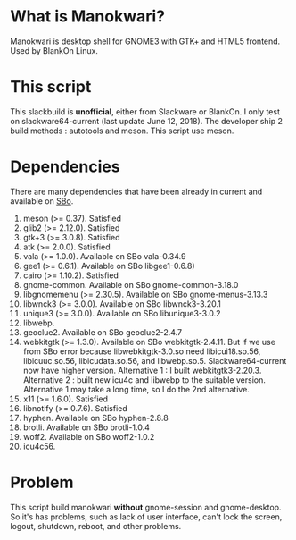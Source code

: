 # What is Manokwari?

Manokwari is desktop shell for GNOME3 with GTK+ and HTML5 frontend. Used by BlankOn Linux.

# This script

This slackbuild is **unofficial**, either from Slackware or BlankOn. I only test on slackware64-current (last update June 12, 2018). The developer ship 2 build methods : autotools and meson. This script use meson.

# Dependencies

There are many dependencies that have been already in current and available on [SBo](http://slackbuilds.org). 

1. meson (>= 0.37). Satisfied 
2. glib2 (>= 2.12.0). Satisfied
3. gtk+3 (>= 3.0.8). Satisfied
4. atk (>= 2.0.0). Satisfied
5. vala (>= 1.0.0). Available on SBo vala-0.34.9
6. gee1 (>= 0.6.1). Available on SBo libgee1-0.6.8)
7. cairo (>= 1.10.2). Satisfied
8. gnome-common. Available on SBo gnome-common-3.18.0
9. libgnomemenu (>= 2.30.5). Available on SBo gnome-menus-3.13.3
10. libwnck3 (>= 3.0.0). Available on SBo libwnck3-3.20.1
11. unique3 (>= 3.0.0). Available on SBo libunique3-3.0.2
12. libwebp. 
13. geoclue2. Available on SBo geoclue2-2.4.7
14. webkitgtk (>= 1.3.0). Available on SBo webkitgtk-2.4.11. But if we use from SBo error because libwebkitgtk-3.0.so need libicui18.so.56, libicuuc.so.56, libicudata.so.56, and libwebp.so.5. Slackware64-current now have higher version. Alternative 1 : I built webkitgtk3-2.20.3. Alternative 2 : built new icu4c and libwebp to the suitable version. Alternative 1 may take a long time, so I do the 2nd alternative.  
15. x11 (>= 1.6.0). Satisfied
16. libnotify (>= 0.7.6). Satisfied
17. hyphen. Available on SBo hyphen-2.8.8
18. brotli. Available on SBo brotli-1.0.4
19. woff2. Available on SBo woff2-1.0.2
20. icu4c56.

# Problem

This script build manokwari **without** gnome-session and gnome-desktop. So it's has problems, such as lack of user interface, can't lock the screen, logout, shutdown, reboot, and other problems.  
